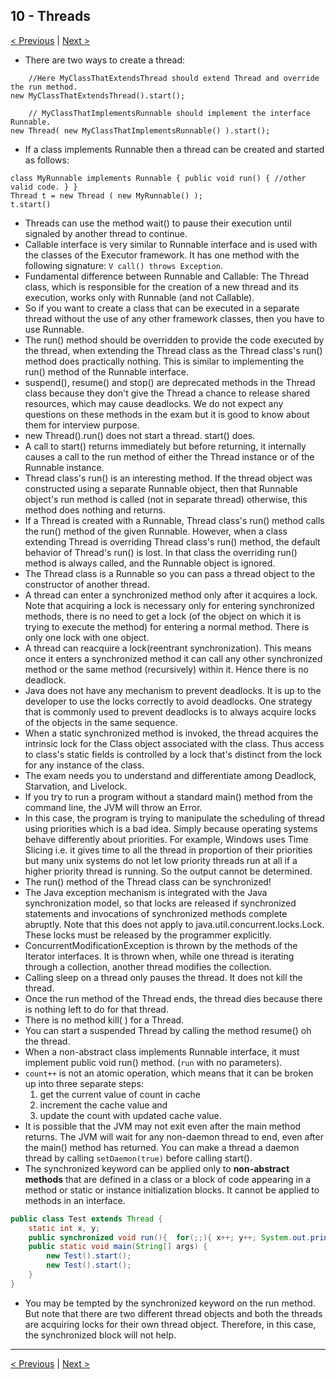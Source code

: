 ## 10 - Threads

[< Previous](./09-jdbc.md) | [Next >](11-concurrency.md)

- There are two ways to create a thread:  
```
    //Here MyClassThatExtendsThread should extend Thread and override the run method.  
new MyClassThatExtendsThread().start();

    // MyClassThatImplementsRunnable should implement the interface Runnable.
new Thread( new MyClassThatImplementsRunnable() ).start(); 
```

- If a class implements Runnable then a thread can be created and started as follows:
```
class MyRunnable implements Runnable { public void run() { //other valid code. } }  
Thread t = new Thread ( new MyRunnable() ); 
t.start()
```
- Threads can use the method wait() to pause their execution until signaled by another thread to continue.
- Callable interface is very similar to Runnable interface and is used with the classes of the Executor framework. 
It has one method with the following signature: `V call() throws Exception`.
- Fundamental difference between Runnable and Callable: The Thread class, which is responsible for the creation 
of a new thread and its execution, works only with Runnable (and not Callable).
- So if you want to create a class that can be executed in a separate thread without the use of any other framework 
classes, then you have to use Runnable.
- The run() method should be overridden to provide the code executed by the thread, when extending the Thread class as 
the Thread class's run() method does practically nothing. This is similar to implementing the run() method of the 
Runnable interface.
- suspend(), resume() and stop() are deprecated methods in the Thread class because they don't give the Thread a chance 
to release shared resources, which may cause deadlocks. We do not expect any questions on these methods in the exam but 
it is good to know about them for interview purpose.
- new Thread().run() does not start a thread. start() does.
- A call to start() returns immediately but before returning, it internally causes a call to the run method of either 
the Thread instance or of the Runnable instance.
- Thread class's run() is an interesting method. If the thread object was constructed using a separate Runnable object, 
then that Runnable object's run method is called (not in separate thread) otherwise, this method does nothing and returns.
- If a Thread is created with a Runnable, Thread class's run() method calls the run() method of the given Runnable.
However, when a class extending Thread is overriding Thread class's run() method, the default behavior of Thread's run() 
is lost. In that class the overriding run() method is always called, and the Runnable object is ignored.
- The Thread class is a Runnable so you can pass a thread object to the constructor of another thread.
- A thread can enter a synchronized method only after it acquires a lock. Note that acquiring a lock is necessary only 
for entering synchronized methods, there is no need to get a lock (of the object on which it is trying to execute the 
method) for entering a normal method. There is only one lock with one object.
- A thread can reacquire a lock(reentrant synchronization). This means once it enters a synchronized method it can call 
any other synchronized method or the same method (recursively) within it. Hence there is no deadlock.
-  Java does not have any mechanism to prevent deadlocks. It is up to the developer to use the locks correctly to avoid 
deadlocks. One strategy that is commonly used to prevent deadlocks is to always acquire locks of the objects in the 
same sequence.
- When a static synchronized method is invoked, the thread acquires the intrinsic lock for the Class object associated 
with the class. Thus access to class's static fields is controlled by a lock that's distinct from the lock for any 
instance of the class.
- The exam needs you to understand and differentiate among Deadlock, Starvation, and Livelock.
- If you try to run a program without a standard main() method from the command line, the JVM will throw an Error.
- In this case, the program is trying to manipulate the scheduling of thread using priorities which is a bad idea. 
Simply because operating systems behave differently about priorities. For example, Windows uses Time Slicing i.e. it 
gives time to all the thread in proportion of their priorities but many unix systems do not let low priority threads 
run at all if a higher priority thread is running. So the output cannot be determined.
- The run() method of the Thread class can be synchronized!
- The Java exception mechanism is integrated with the Java synchronization model, so that locks are released if 
synchronized statements and invocations of synchronized methods complete abruptly. Note that this does not apply to 
java.util.concurrent.locks.Lock. These locks must be released by the programmer explicitly.
- ConcurrentModificationException is thrown by the methods of the Iterator interfaces. It is thrown when, while one 
thread is iterating through a collection, another thread modifies the collection.
- Calling sleep on a thread only pauses the thread. It does not kill the thread.
- Once the run method of the Thread ends, the thread dies because there is nothing left to do for that thread.
- There is no method kill( ) for a Thread.
- You can start a suspended Thread by calling the method resume() oh the thread. 
- When a non-abstract class implements Runnable interface, it must implement public void run() method. (`run` with no 
parameters).
- `count++` is not an atomic operation, which means that it can be broken up into three separate steps:
    1. get the current value of count in cache 
    2. increment the cache value and 
    3. update the count with updated cache value.
- It is possible that the JVM may not exit even after the main method returns. The JVM will wait for any non-daemon 
thread to end, even after the main() method has returned. You can make a thread a daemon thread by calling 
`setDaemon(true)` before calling start().
- The synchronized keyword can be applied only to **non-abstract methods** that are defined in a class or a block of 
code appearing in a method or static or instance initialization blocks. It cannot be applied to methods in an interface.

```java
public class Test extends Thread { 
    static int x, y; 
    public synchronized void run(){  for(;;){ x++; y++; System.out.println(x+" "+y);} } 
    public static void main(String[] args) {    
        new Test().start();    
        new Test().start(); 
    } 
}
```
- You may be tempted by the synchronized keyword on the run method. But note that there are two different thread 
objects and both the threads are acquiring locks for their own thread object. Therefore, in this case, the synchronized 
block will not help.

---
[< Previous](./09-jdbc.md) | [Next >](11-concurrency.md)
